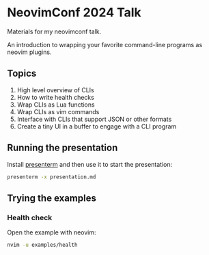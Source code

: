 # NeovimConf 2024 Talk

Materials for my neovimconf talk.

An introduction to wrapping your favorite command-line programs as neovim
plugins. 

## Topics

1. High level overview of CLIs 
2. How to write health checks
3. Wrap CLIs as Lua functions
4. Wrap CLIs as vim commands
5. Interface with CLIs that support JSON or other formats
6. Create a tiny UI in a buffer to engage with a CLI program

## Running the presentation

Install [presenterm](https://github.com/mfontanini/presenterm) and then use it
to start the presentation:

```sh
presenterm -x presentation.md
```

## Trying the examples

### Health check

Open the example with neovim:

```sh
nvim -u examples/health
```

